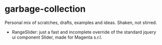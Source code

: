 garbage-collection
==================

Personal mix of scratches, drafts, examples and ideas. Shaken, not stirred.

- RangeSlider: just a fast and incomplete override of the standard jquery ui component Slider, made for Magenta s.r.l.
